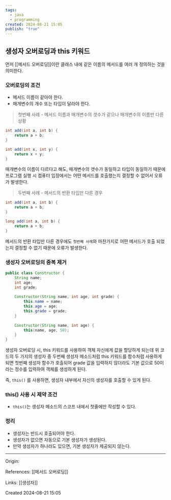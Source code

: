```yaml
---
tags:
  - java
  - programming
created: 2024-08-21 15:05
publish: "true"
---
```

## 생성자 오버로딩과 this 키워드
먼저 [[메서드 오버로딩]]이란 클래스 내에 같은 이름의 메서드를 여러 개 정의하는 것을 의미한다.

### 오버로딩의 조건
- 메서드 이름이 같아야 한다.
- 매개변수의 개수 또는 타입이 달라야 한다.


> 첫번째 사례 - 메서드 이름과 매개변수의 갯수가 같으나 매개변수의 이름만 다른 상황

```java
int add(int a, int b) {
	return a + b;
}

int add(int x, int y) {
	return x + y;
}
```

매개변수의 이름이 다르다고 해도, 매개변수의 갯수가 동일하고 타입이 동일하기 때문에 프로그램 실행 시 컴퓨터 입장에서는 어떤 메서드를 호출했는지 결정할 수 없어서 오류가 발생한다.

> 두번째 사례 - 메서드의 반환 타입만 다른 경우

```java
int add(int a, int b) {
	return a + b;
}

long add(int a, int b) {
	return a + b;
}
```

메서드의 반환 타입만 다른 경우에도 `첫번째 사례`와 마찬가지로 어떤 메서드가 호출 되었는지 결정할 수 없기 때문에 오류가 발생한다.

### 생성자 오버로딩의 중복 제거
```java
public class Constructor {  
    String name;  
    int age;  
    int grade;  
  
    Constructor(String name, int age, int grade) {  
        this.name = name;  
        this.age = age;  
        this.grade = grade;  
    }  
  
    Constructor(String name, int age) {  
        this(name, age, 50);  
    }  
}
```

생성자 오버로딩 시, this 키워드를 사용하여 객체 자신에게 값을 할당하게 되는데 위 코드의 두 가지의 생성자 중 두번째 생성자 메소드처럼 this 키워드를 함수처럼 사용하게 되면 첫번째 생성자 함수가 호출되어 grade 값을 입력하지 않더라도 기본 값으로 50이라는 정수를 입력하여 객체를 생성하게 된다.

즉, `this()` 를 사용하면, 생성자 내부에서 자신의 생성자를 호출할 수 있게 된다.

### this() 사용 시 제약 조건
- `this()`는 생성자 메소드의 스코프 내에서 첫줄에만 작성할 수 있다.

### 정리
- 생성자는 반드시 호출되어야 한다.
- 생성자가 없으면 자동으로 기본 생성자가 생성된다.
- 만약 생성자가 하나라도 있으면, 기본 생성자가 제공되지 않는다.

---
Origin: 

References: [[메서드 오버로딩]]

Links: [[생성자]] 

Created 2024-08-21 15:05